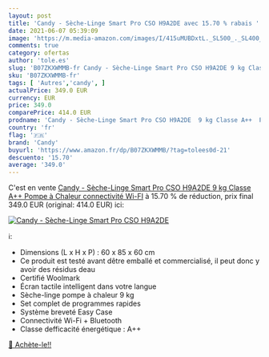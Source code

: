```yaml
---
layout: post
title: 'Candy - Sèche-Linge Smart Pro CSO H9A2DE avec 15.70 % rabais '
date: 2021-06-07 05:39:09
image: 'https://m.media-amazon.com/images/I/415uMUBDxtL._SL500_._SL400_.jpg'
comments: true
category: ofertas
author: 'tole.es'
slug: 'B07ZKXWMMB-fr Candy - Sèche-Linge Smart Pro CSO H9A2DE 9 kg Classe A++...'
sku: 'B07ZKXWMMB-fr'
tags: [ 'Autres','candy', ]
actualPrice: 349.0 EUR
currency: EUR
price: 349.0
comparePrice: 414.0 EUR
prodname: 'Candy - Sèche-Linge Smart Pro CSO H9A2DE  9 kg Classe A++  Pompe à Chaleur  connectivité Wi-FI'
country: 'fr'
flag: '🇫🇷'
brand: 'Candy'
buyurl: 'https://www.amazon.fr/dp/B07ZKXWMMB/?tag=tolees0d-21'
descuento: '15.70'
average: '349.0'
---
```


C'est en vente [Candy - Sèche-Linge Smart Pro CSO H9A2DE  9 kg Classe A++  Pompe à Chaleur  connectivité Wi-FI](https://www.amazon.fr/dp/B07ZKXWMMB/?tag=tolees0d-21)  à  15.70 % de réduction, prix final  349.0 EUR (original: 414.0 EUR) ici:

[![Candy - Sèche-Linge Smart Pro CSO H9A2DE](https://m.media-amazon.com/images/I/415uMUBDxtL._SL500_._SL400_.jpg)](https://www.amazon.fr/dp/B07ZKXWMMB/?tag=tolees0d-21)

ℹ️:

- Dimensions (L x H x P) : 60 x 85 x 60 cm
- Ce produit est testé avant dêtre emballé et commercialisé, il peut donc y avoir des résidus deau
- Certifié Woolmark
- Écran tactile intelligent dans votre langue
- Sèche-linge pompe à chaleur 9 kg
- Set complet de programmes rapides
- Système breveté Easy Case
- Connectivité Wi-Fi + Bluetooth
- Classe defficacité énergétique : A++

[🛒 Achète-le!!](https://www.amazon.fr/dp/B07ZKXWMMB/?tag=tolees0d-21)
